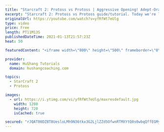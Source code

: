 ```yaml
---
title: "Starcraft 2: Protoss vs Protoss | Aggressive Opening! Adept-Oracle [2021 Build Order Guide]"
excerpt: "Starcraft 2: Protoss vs Protoss guide/tutorial. Today we're learning an aggressive pvp opening with 8 adepts + 2 oracles. It hits like a tank and there's pretty much no way for your opponent to defend any damage. The question is more so \"how much damage\" can you do?  Protoss vs Protoss | Aggressive Opening!"
originalUrl: https://youtube.com/watch?v=yfRfWt7eUlg
type: video
price: Free
length: PT11M13S
publishedDateTime: 2021-01-13T21:57:23Z
heat: 50

featuredContent: "<iframe width=\"800\" height=\"500\" frameborder=\"0\" src=\"https://www.youtube.com/embed/yfRfWt7eUlg\" allow=\"accelerometer; autoplay; encrypted-media; gyroscope; picture-in-picture\" allowfullscreen></iframe>"

provider:
  name: HuShang Tutorials
  domain: hushangcoaching.com

topics:
  - StarCraft 2
  - Protoss

images:
  - url: https://i.ytimg.com/vi/yfRfWt7eUlg/maxresdefault.jpg
    width: 1280
    height: 720
    isCached: true

secured: "rJQAT00DZ8T8UesloLMh9N36tkx3G2LjlZZd5OfwnRTMXYtQ0s0wbqQffEGMyi0FUyylpAm9QVf5QhhCI5vplcW5v4JBqnzfQhiLq0629pGRGRT9Cqq8OxpsxhPAfP924BW1PZGWgHf/InB0GuIiMcpDDgG5YtqmLYmAnbdBL/3Qbm3zwKlG3BxuVrfMgcam9US9Sje3zZzqtvcQBwMvP79T5LuKfhk2pNAiERM7CQr3BLUgZuqNKK4pXXHfMIVPOWVt2M76BHcXB4ZpLVt7FAVTRJBrkxtqhXu5fmoful797m4mWK09Rj8M2pmnGJYmBFI6c6SU5P3orUJhyqT+ca7FErwswcjL409g2LjCTrBMNRQsgYuhxGaqITc0v6dITashhVLcWF9andyd37/im4WC5B643e/lVWqOS/LtFaw=;/s7dFqhCUE1vQMJYYDY9+w=="
---
```


